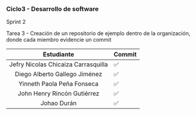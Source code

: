### Ciclo3 - Desarrollo de software

Sprint 2

Tarea 3 - Creación de un repositorio de ejemplo dentro de la organización, donde cada miembro evidencie un commit

|            Estudiante             | Commit |
|:---------------------------------:|--------|
|Jefry Nicolas Chicaiza Carrasquilla|    ✅  |
|   Diego Alberto Gallego Jiménez   |    ✅    |
|    Yinneth Paola Peña Fonseca     |   ✅     |
|    John Henry Rincón Gutiérrez    |   ✅    |
|Johao Durán|    ✅    |
